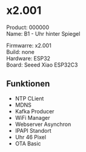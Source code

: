 # x2.001

Product: 000000  
Name: B1 - Uhr hinter Spiegel  

Firmwarre: x2.001  
Build: none  
Hardware: ESP32  
Board: Seeed Xiao ESP32C3  

## Funktionen

- NTP CLient
- MDNS
- Kafka Producer
- WiFi Manager
- Webserver Asynchron
- IPAPI Standort
- Uhr 46 Pixel
- OTA Basic
  